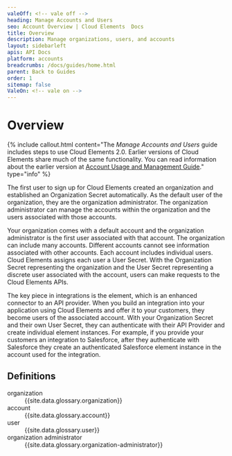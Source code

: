 ```yaml
---
valeOff: <!-- vale off -->
heading: Manage Accounts and Users
seo: Account Overview | Cloud Elements  Docs
title: Overview
description: Manage organizations, users, and accounts
layout: sidebarleft
apis: API Docs
platform: accounts
breadcrumbs: /docs/guides/home.html
parent: Back to Guides
order: 1
sitemap: false
ValeOn: <!-- vale on -->
---
```


# Overview

{% include callout.html content="The <i>Manage Accounts and Users</i> guide includes steps to use Cloud Elements 2.0. Earlier versions of Cloud Elements share much of the same functionality. You can read information about the earlier version at <a href=../../platform-api/accounts/account-management.html>Account Usage and Management Guide</a>." type="info" %}

The first user to sign up for Cloud Elements created an organization and established an Organization Secret automatically. As the default user of the organization, they are the organization administrator. The organization administrator can manage the accounts within the organization and the users associated with those accounts.

Your organization comes with a default account and the organization administrator is the first user associated with that account. The organization can include many accounts. Different accounts cannot see information associated with other accounts. Each account includes individual users.  Cloud Elements assigns each user a User Secret. With the Organization Secret representing the organization and the User Secret representing a discrete user associated with the account, users can make requests to the Cloud Elements APIs.

The key piece in integrations is the element, which is an enhanced connector to an API provider. When you build an integration into your application using Cloud Elements and offer it to your customers, they become users of the associated account.  With your Organization Secret and their own User Secret, they can authenticate with their API Provider and create individual element instances. For example, if you provide your customers an integration to Salesforce, after they authenticate with Salesforce they create an authenticated Salesforce element instance in the account used for the integration.

## Definitions

<dl>

<dt id="organization">organization</dt>
<dd>{{site.data.glossary.organization}}</dd>

<dt id="account">account</dt>
<dd>{{site.data.glossary.account}} </dd>

<dt id="user">user</dt>
<dd>{{site.data.glossary.user}}</dd>

<dt id="organization-administrator">organization administrator</dt>
<dd>{{site.data.glossary.organization-administrator}}</dd>

</dl>
